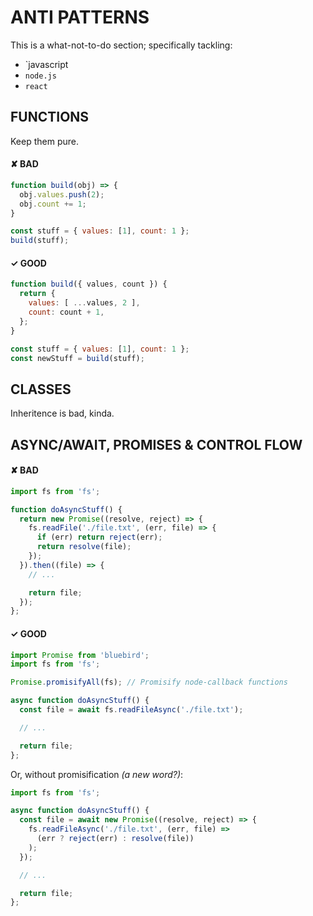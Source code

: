 # ANTI PATTERNS

This is a what-not-to-do section; specifically tackling:
- `javascript
- `node.js`
- `react`

## FUNCTIONS

Keep them pure.

#### ✘ BAD

```js
function build(obj) => {
  obj.values.push(2);
  obj.count += 1;
}

const stuff = { values: [1], count: 1 };
build(stuff);
```

#### ✓ GOOD

```js
function build({ values, count }) {
  return {
    values: [ ...values, 2 ],
    count: count + 1,
  };
}

const stuff = { values: [1], count: 1 };
const newStuff = build(stuff);
```

## CLASSES

Inheritence is bad, kinda.


## ASYNC/AWAIT, PROMISES & CONTROL FLOW

#### ✘ BAD

```js
import fs from 'fs';

function doAsyncStuff() {
  return new Promise((resolve, reject) => {
    fs.readFile('./file.txt', (err, file) => {
      if (err) return reject(err);
      return resolve(file);
    });
  }).then((file) => {
    // ...

    return file;
  });
};
```

#### ✓ GOOD

```js
import Promise from 'bluebird';
import fs from 'fs';

Promise.promisifyAll(fs); // Promisify node-callback functions

async function doAsyncStuff() {
  const file = await fs.readFileAsync('./file.txt');

  // ...

  return file;
};
```

Or, without promisification _(a new word?)_:

```js
import fs from 'fs';

async function doAsyncStuff() {
  const file = await new Promise((resolve, reject) => {
    fs.readFileAsync('./file.txt', (err, file) =>
      (err ? reject(err) : resolve(file))
    );
  });

  // ...

  return file;
};
```